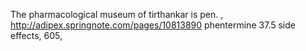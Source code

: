 The pharmacological museum of tirthankar is pen. ,  http://adipex.springnote.com/pages/10813890 phentermine 37.5 side effects,  605, 